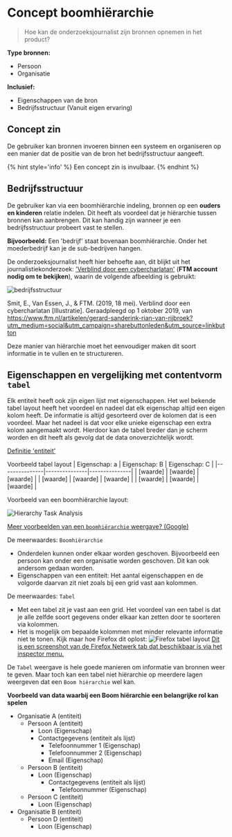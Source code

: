 # Concept boomhiërarchie

> Hoe kan de onderzoeksjournalist zijn bronnen opnemen in het product?


__Type bronnen:__

* Persoon
* Organisatie


__Inclusief:__
* Eigenschappen van de bron
* Bedrijfsstructuur (Vanuit eigen ervaring)


## Concept zin

De gebruiker kan bronnen invoeren binnen een systeem en organiseren op een manier dat de positie van de bron het bedrijfsstructuur aangeeft.

{% hint style='info' %}
Een concept zin is invulbaar.
{% endhint %}


## Bedrijfsstructuur

De gebruiker kan via een boomhiërarchie indeling, bronnen op een __ouders en kinderen__ relatie indelen. Dit heeft als voordeel dat je hiërarchie tussen bronnen kan aanbrengen. Dit kan handig zijn wanneer je een bedrijfsstructuur probeert vast te stellen.



__Bijvoorbeeld:__ Een 'bedrijf' staat bovenaan boomhiërarchie. Onder het moederbedrijf kan je de sub-bedrijven hangen. 

De onderzoeksjournalist heeft hier behoefte aan, dit blijkt uit het journalistiekonderzoek: ['Verblind door een cybercharlatan'](https://www.ftm.nl/artikelen/gerard-sanderink-rian-van-rijbroek?utm_medium=social&utm_campaign=sharebuttonleden&utm_source=linkbutton) (__FTM account nodig om te bekijken__), waarin de volgende afbeelding is gebruikt:

![bedrijfsstructuur](content/bedrijfsstructuur.png)

Smit, E., Van Essen, J., & FTM. (2019, 18 mei). Verblind door een cybercharlatan [Illustratie]. Geraadpleegd op 1 oktober 2019, van https://www.ftm.nl/artikelen/gerard-sanderink-rian-van-rijbroek?utm_medium=social&utm_campaign=sharebuttonleden&utm_source=linkbutton


Deze manier van hiërarchie moet het eenvoudiger maken dit soort informatie in te vullen en te structureren.


## Eigenschappen en vergelijking met contentvorm `tabel`

Elk entiteit heeft ook zijn eigen lijst met eigenschappen. Het wel bekende tabel layout heeft het voordeel en nadeel dat elk eigenschap altijd een eigen kolom heeft. De informatie is altijd gesorteerd over de kolomen dat is een voordeel. Maar het nadeel is dat voor elke unieke eigenschap een extra kolom aangemaakt wordt. Hierdoor kan de tabel breder dan je scherm worden en dit heeft als gevolg dat de data onoverzichtelijk wordt.

[Definitie 'entiteit'](https://www.vandale.nl/gratis-woordenboek/nederlands/betekenis/entiteit)

Voorbeeld tabel layout
| Eigenschap: a | Eigenschap: B | Eigenschap: C |
|---------------|---------------|---------------|
| [waarde]      | [waarde]      | [waarde]      |
| [waarde]      | [waarde]      | [waarde]      |
| [waarde]      | [waarde]      | [waarde]      |



Voorbeeld van een boomhiërarchie layout:

![Hierarchy Task Analysis](content/hta.png)



[Meer voorbeelden van een `boomhiërarchie` weergave? (Google)](https://www.google.com/search?client=firefox-b-d&channel=trow&biw=2332&bih=1397&tbm=isch&sa=1&ei=CPIIXZb-GYaRmwXg6ZXwCQ&q=boom+hi%C3%ABrarchie+data&oq=boom+hi%C3%ABrarchie+data&gs_l=img.3...6287.6287..6648...0.0..0.42.42.1......0....2j1..gws-wiz-img.Iv0y6k-_MpY)


De meerwaardes: `Boomhiërarchie`
* Onderdelen kunnen onder elkaar worden geschoven. Bijvoorbeeld een persoon kan onder een organisatie worden geschoven. Dit kan ook andersom gedaan worden.
* Eigenschappen van een entiteit: Het aantal eigenschappen en de volgorde daarvan zit niet zoals bij een grid vast aan kolommen.

De meerwaardes: `Tabel`
* Met een tabel zit je vast aan een grid. Het voordeel van een tabel is dat je alle zelfde soort gegevens onder elkaar kan zetten door te soorteren via kolommen.
* Het is mogelijk om bepaalde kolommen met minder relevante informatie niet te tonen. Kijk maar hoe Firefox dit oplost: 
![Firefox tabel layout](content/firefox-tabel-layout.png)
[Dit is een screenshot van de Firefox Netwerk tab dat beschikbaar is via het inspector menu.](https://developer.mozilla.org/en-US/docs/Tools/Network_Monitor)


De `Tabel` weergave is hele goede manieren om informatie van bronnen weer te geven. Maar toch kan een tabel niet hiërarchie op meerdere lagen weergeven dat een `Boom hiërarchie` wel kan.

**Voorbeeld van data waarbij een Boom hiërarchie een belangrijke rol kan spelen**
* Organisatie A (entiteit)
  * Persoon A (entiteit)
    * Loon (Eigenschap)
    * Contactgegevens (entiteit als lijst)
      * Telefoonnummer 1 (Eigenschap)
      * Telefoonnummer 2 (Eigenschap)
      * Email (Eigenschap)
  * Persoon B (entiteit)
    * Loon (Eigenschap)
      * Contactgegevens (entiteit als lijst)
        * Telefoonnummer (Eigenschap)
  * Persoon C (entiteit)
    * Loon (Eigenschap)
* Organisatie B (entiteit)
  * Persoon D (entiteit)
    * Loon (Eigenschap)